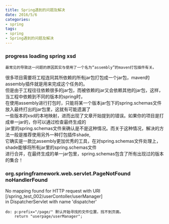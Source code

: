 ```yaml
---
title: Spring遇到的问题及解决
date: 2016/5/6
categories:
- spring
tags:
- spring
- Spring遇到的问题及解决
---
```


### progress loading spring xsd
    最常见的导致这一问题的原因其实与使用了一个名为“assembly”的maven打包插件有关。  
很多项目需要将工程连同其所依赖的所有jar包打包成一个jar包，maven的assembly插件就是用来完成这个任务的。  
但是由于工程往往依赖很多的jar包，而被依赖的jar又会依赖其他的jar包，这样，当工程中依赖到不同的版本的spring时，  
在使用assembly进行打包时，只能将某一个版本jar包下的spring.schemas文件放入最终打出的jar包里，这就有可能遗漏了  
一些版本的xsd的本地映射，进而出现了文章开始提到的错误。如果你的项目是打成单一jar的，你可以通过检查最终生成的  
jar里的spring.schemas文件来确认是不是这种情况。而关于这种情况，解决的方法一般是推荐使用另外一种打包插件shade,  
它确实是一款比assembly更加优秀的工具，在对spring.schemas文件处理上，shade能够将所有jar里的spring.schemas文件  
进行合并，在最终生成的单一jar包里，spring.schemas包含了所有出现过的版本的集合！  

### org.springframework.web.servlet.PageNotFound noHandlerFound   
No mapping found for HTTP request with URI [/spring_test_002/userContoller/userManager]  
in DispatcherServlet with name 'dispatcher'
    
    do: p:prefix="/page/" 默认开始寻找的文件位置，找不到页面。
        return "userpage/userManager"; 
